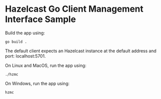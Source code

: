 # Hazelcast Go Client Management Interface Sample

Build the app using:
```
go build .
```

The default client expects an Hazelcast instance at the default address and port: localhost:5701.

On Linux and MacOS, run the app using:
```
./hzmc
```

On Windows, run the app using:
```
hzmc
```
